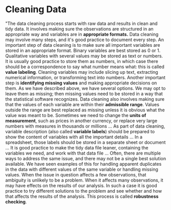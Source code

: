 # Cleaning Data

"The data cleaning process starts with raw data and results in clean and tidy data. It involves making sure the observations are structured in an appropriate way and variables are in **appropriate formats.** Data cleaning may involve many steps, and it's good practice to document every step. An important step of data cleaning is to make sure all important variables are stored in an appropriate format. Binary variables are best stored as 0 or 1. Qualitative variables with several values may be stored as text or numbers. It is usually good practice to store them as numbers, in which case there should be a correspondence to say what number means what: this is called **value labeling**. Cleaning variables may include slicing up text, extracting numerical information, or transforming text into numbers. Another important step is **identifying missing values** and making appropriate decisions on them. As we have described above, we have several options. We may opt to leave them as missing; then missing values need to be stored in a way that the statistical software recognizes. Data cleaning also involves making sure that the values of each variable are within their **admissible range**. Values outside the range are best replaced as missing unless it is obvious what the value was meant to be. Sometimes we need to change the **units of measurement**, such as prices in another currency, or replace very large numbers with measures in thousands or millions ... As part of data cleaning, variable description (also called **variable labels**) should be prepared to show the content of variables with all the important details ... In a spreadsheet, those labels should be stored in a separate sheet or document ... It is good practice to make the tidy data file leaner, containing the variables we need, and work with that data file ... Often, there are multiple ways to address the same issue, and there may not be a single best solution available. We have seen examples of this for handling apparent duplicates in the data with different values of the same variable or handling missing values. When the issue in question affects a few observations, that ambiguity is unlikely to be a problem. When it affects many observations, it may have effects on the results of our analysis. In such a case it is good practice to try different solutions to the problem and see whether and how that affects the results of the analysis. This process is called **robustness checking**.&#x20;
